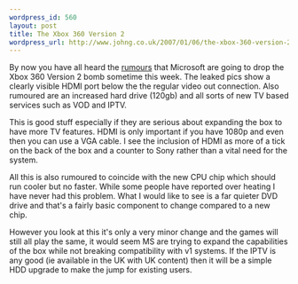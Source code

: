 ```yaml
--- 
wordpress_id: 560
layout: post
title: The Xbox 360 Version 2
wordpress_url: http://www.johng.co.uk/2007/01/06/the-xbox-360-version-2/
---
```

By now you have all heard the <a href="http://www.engadget.com/2007/01/05/the-second-xbox-360-revealed-codename-zephyr/">rumours</a> that Microsoft are going to drop the Xbox 360 Version 2 bomb sometime this week. The leaked pics show a clearly visible HDMI port below the the regular video out connection. Also rumoured are an increased hard drive (120gb) and all sorts of new TV based services such as VOD and IPTV.

This is good stuff especially if they are serious about expanding the box to have more TV features. HDMI is only important if you have 1080p and even then you can use a VGA cable. I see the inclusion of HDMI as more of a tick on the back of the box and a counter to Sony rather than a vital need for the system.

All this is also rumoured to coincide with the new CPU chip which should run cooler but no faster. While some people have reported over heating I have never had this problem. What I would like to see is a far quieter DVD drive and that's a fairly basic component to change compared to a new chip.

However you look at this it's only a very minor change and the games will still all play the same, it would seem MS are trying to expand the capabilities of the box while not breaking compatibility with v1 systems. If the IPTV is any good (ie available in the UK with UK content) then it will be a simple HDD upgrade to make the jump for existing users.
